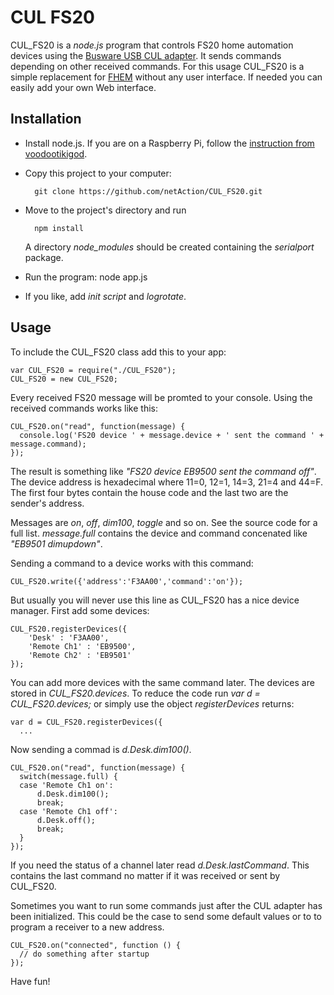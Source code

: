 CUL FS20
========

CUL_FS20 is a *node.js* program that controls FS20 home automation devices using the [Busware USB CUL adapter](http://busware.de/tiki-index.php?page=CUL). It sends commands depending on other received commands. For this usage CUL_FS20 is a simple replacement for [FHEM](http://fhem.de/) without any user interface. If needed you can easily add your own Web interface.


Installation
------------

-	Install node.js. If you are on a Raspberry Pi, follow the [instruction from voodootikigod](https://github.com/voodootikigod/node-serialport).
- Copy this project to your computer:

		git clone https://github.com/netAction/CUL_FS20.git
- Move to the project's directory and run

		npm install

	A directory *node_modules* should be created containing the *serialport* package.
- Run the program:
		node app.js
- If you like, add *init script* and *logrotate*.


Usage
-----

To include the CUL_FS20 class add this to your app:

	var CUL_FS20 = require("./CUL_FS20");
	CUL_FS20 = new CUL_FS20;

Every received FS20 message will be promted to your console. Using the received commands works like this:

	CUL_FS20.on("read", function(message) {
	  console.log('FS20 device ' + message.device + ' sent the command ' + message.command);
	});

The result is something like *"FS20 device EB9500 sent the command off"*. The device address is hexadecimal where 11=0, 12=1, 14=3, 21=4 and 44=F. The first four bytes contain the house code and the last two are the sender's address.

Messages are *on*, *off*, *dim100*, *toggle* and so on. See the source code for a full list. *message.full* contains the device and command concenated like *"EB9501 dimupdown"*.

Sending a command to a device works with this command:

	CUL_FS20.write({'address':'F3AA00','command':'on'});

But usually you will never use this line as CUL_FS20 has a nice device manager. First add some devices:

	CUL_FS20.registerDevices({
		'Desk' : 'F3AA00',
		'Remote Ch1' : 'EB9500',
		'Remote Ch2' : 'EB9501'
	});

You can add more devices with the same command later. The devices are stored in *CUL_FS20.devices*. To reduce the code run *var d = CUL_FS20.devices;* or simply use the object *registerDevices* returns:

	var d = CUL_FS20.registerDevices({
	  ...

Now sending a commad is *d.Desk.dim100()*.

	CUL_FS20.on("read", function(message) {
	  switch(message.full) {
      case 'Remote Ch1 on':
	      d.Desk.dim100();
	      break;
      case 'Remote Ch1 off':
	      d.Desk.off();
	      break;
	  }
	});

If you need the status of a channel later read *d.Desk.lastCommand*. This contains the last command no matter if it was received or sent by CUL_FS20.

Sometimes you want to run some commands just after the CUL adapter has been initialized. This could be the case to send some default values or to to program a receiver to a new address.

	CUL_FS20.on("connected", function () {
	  // do something after startup
	});

Have fun!

